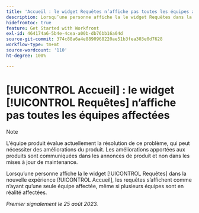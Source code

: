 ```yaml
---
title: 'Accueil : le widget Requêtes n’affiche pas toutes les équipes affectées'
description: Lorsqu’une personne affiche la le widget Requêtes dans la nouvelle expérience Accueil, les requêtes s’affichent comme n’ayant qu’une seule équipe affectée, même si plusieurs équipes sont en réalité affectées.
hidefromtoc: true
feature: Get Started with Workfront
exl-id: 464174a6-5b4e-4cea-a00b-db76bb16a04d
source-git-commit: 374c88a6a4e8890968220ae51b3fea303e0d7628
workflow-type: tm+mt
source-wordcount: '110'
ht-degree: 100%

---
```


# [!UICONTROL Accueil] : le widget [!UICONTROL Requêtes] n’affiche pas toutes les équipes affectées

>[!NOTE]
>
>L’équipe produit évalue actuellement la résolution de ce problème, qui peut nécessiter des améliorations du produit. Les améliorations apportées aux produits sont communiquées dans les annonces de produit et non dans les mises à jour de maintenance.

Lorsqu’une personne affiche la le widget [!UICONTROL Requêtes] dans la nouvelle expérience [!UICONTROL Accueil], les requêtes s’affichent comme n’ayant qu’une seule équipe affectée, même si plusieurs équipes sont en réalité affectées.

_Premier signalement le 25 août 2023._
